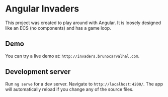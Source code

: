 # Angular Invaders

This project was created to play around with Angular. It is loosely designed like an ECS (no components) and has a game loop. 

## Demo

You can try a live demo at: `http://invaders.brunocarvalhal.com`.

## Development server

Run `ng serve` for a dev server. Navigate to `http://localhost:4200/`. The app will automatically reload if you change any of the source files.